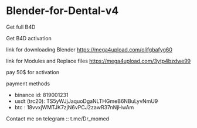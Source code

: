 # Blender-for-Dental-v4
Get full B4D

Get B4D activation

link for downloading Blender https://mega4upload.com/olifgbafyg60

link for Modules and Replace files https://mega4upload.com/3ytp4bzdwe99


pay 50$ for activation

payment methods

  - binance id: 819001231
  - usdt (trc20): TS5yWJjJaquoDgaNLTHGmeB6NBuLyvNmU9
  - btc : 18vvxjWMTJK7zjN6vPCJ2zawR37nNjHwAm


Contact me on telegram :: t.me/Dr_momed
